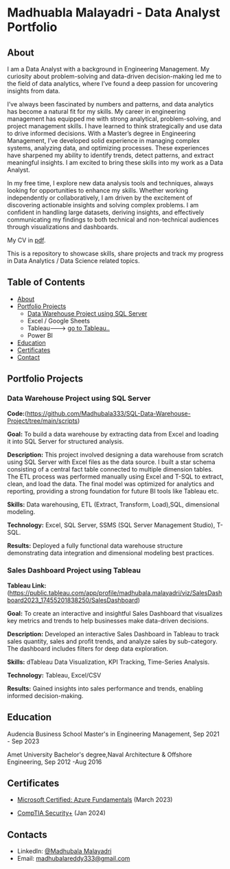 # Madhuabla Malayadri - Data Analyst Portfolio
## About
I am a Data Analyst with a background in Engineering Management. My curiosity about problem-solving and data-driven decision-making led me to the field of data analytics, where I’ve found a deep passion for uncovering insights from data.

I’ve always been fascinated by numbers and patterns, and data analytics has become a natural fit for my skills. My career in engineering management has equipped me with strong analytical, problem-solving, and project management skills. I have learned to think strategically and use data to drive informed decisions.
With a Master’s degree in Engineering Management, I’ve developed solid experience in managing complex systems, analyzing data, and optimizing processes. These experiences have sharpened my ability to identify trends, detect patterns, and extract meaningful insights. I am excited to bring these skills into my work as a Data Analyst.

In my free time, I explore new data analysis tools and techniques, always looking for opportunities to enhance my skills. Whether working independently or collaboratively, I am driven by the excitement of discovering actionable insights and solving complex problems. I am confident in handling large datasets, deriving insights, and effectively communicating my findings to both technical and non-technical audiences through visualizations and dashboards.


My CV in [pdf](-).

This is a repository to showcase skills, share projects and track my progress in Data Analytics / Data Science related topics.

## Table of Contents
- [About](https://github.com/tiannaparris/Data-Analysis-Portfolio/blob/main/README.md#about)
- [Portfolio Projects](https://github.com/tiannaparris/Data-Analysis-Portfolio/blob/main/README.md#portfolio-projects)
    - [Data Warehouse Project using SQL Server](https://github.com/Madhubala333/SQL-Data-Warehouse-Project)
  - Excel / Google Sheets
  - Tableau---> [go to Tableau..](https://public.tableau.com/app/profile/madhubala.malayadri/vizzes)
  - Power BI
- [Education](https://github.com/tiannaparris/Data-Analysis-Portfolio/blob/main/README.md#education)  
- [Certificates](https://github.com/tiannaparris/Data-Analysis-Portfolio/blob/main/README.md#certificates)
- [Contact](https://github.com/tiannaparris/Data-Analysis-Portfolio/blob/main/README.md#contacts)
## Portfolio Projects

### Data Warehouse Project using SQL Server
**Code:**(https://github.com/Madhubala333/SQL-Data-Warehouse-Project/tree/main/scripts)

**Goal:** To build a data warehouse by extracting data from Excel and loading it into SQL Server for structured analysis.

**Description:** This project involved designing a data warehouse from scratch using SQL Server with Excel files as the data source. I built a star schema consisting of a central fact table connected to multiple dimension tables. The ETL process was performed manually using Excel and T-SQL to extract, clean, and load the data. The final model was optimized for analytics and reporting, providing a strong foundation for future BI tools like Tableau etc.

**Skills:** Data warehousing, ETL (Extract, Transform, Load),SQL, dimensional modeling.

**Technology:** Excel, SQL Server, SSMS (SQL Server Management Studio), T-SQL.

**Results:** Deployed a fully functional data warehouse structure demonstrating data integration and dimensional modeling best practices.

### Sales Dashboard Project using Tableau
**Tableau Link:**(https://public.tableau.com/app/profile/madhubala.malayadri/viz/SalesDashboard2023_17455201838250/SalesDashboard)

**Goal:** To create an interactive and insightful Sales Dashboard that visualizes key metrics and trends to help businesses make data-driven decisions.

**Description:** Developed an interactive Sales Dashboard in Tableau to track sales quantity, sales and profit trends, and analyze sales by sub-category. The dashboard includes filters for deep data exploration.

**Skills:** dTableau Data Visualization, KPI Tracking, Time-Series Analysis.

**Technology:** Tableau, Excel/CSV

**Results:** Gained insights into sales performance and trends, enabling informed decision-making.

## Education
Audencia Business School
Master's in Engineering Management,
Sep 2021 - Sep 2023

Amet University
Bachelor's degree,Naval Architecture & Offshore Engineering,
Sep 2012 -Aug 2016

## Certificates

- [Microsoft Certified: Azure Fundamentals](https://learn.microsoft.com/api/credentials/share/en-us/madhubala-2052/EEA2964C410FAD1B?sharingId=AD1BFAB28DF34E7A) (March 2023)

- [CompTIA Security+](-) (Jan 2024)

## Contacts
- LinkedIn: [@Madhubala Malayadri](https://www.linkedin.com/in/madhubala-malayadri/)
- Email: madhubalareddy333@gmail.com

